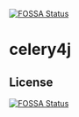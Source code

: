[![FOSSA Status](https://app.fossa.io/api/projects/git%2Bgithub.com%2Fopengravity%2Fcelery4j.svg?type=shield)](https://app.fossa.io/projects/git%2Bgithub.com%2Fopengravity%2Fcelery4j?ref=badge_shield)

# celery4j

## License
[![FOSSA Status](https://app.fossa.io/api/projects/git%2Bgithub.com%2Fopengravity%2Fcelery4j.svg?type=large)](https://app.fossa.io/projects/git%2Bgithub.com%2Fopengravity%2Fcelery4j?ref=badge_large)